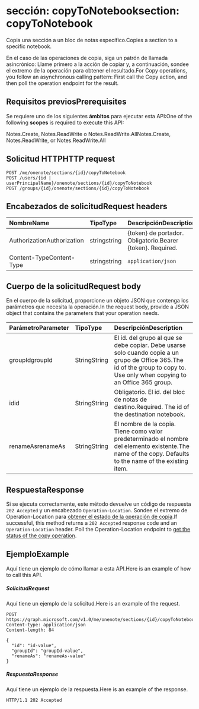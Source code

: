 # <a name="section-copytonotebook"></a><span data-ttu-id="f6986-101">sección: copyToNotebook</span><span class="sxs-lookup"><span data-stu-id="f6986-101">section: copyToNotebook</span></span>
<span data-ttu-id="f6986-102">Copia una sección a un bloc de notas específico.</span><span class="sxs-lookup"><span data-stu-id="f6986-102">Copies a section to a specific notebook.</span></span>

<span data-ttu-id="f6986-103">En el caso de las operaciones de copia, siga un patrón de llamada asincrónico:  Llame primero a la acción de copiar y, a continuación, sondee el extremo de la operación para obtener el resultado.</span><span class="sxs-lookup"><span data-stu-id="f6986-103">For Copy operations, you follow an asynchronous calling pattern:  First call the Copy action, and then poll the operation endpoint for the result.</span></span>
## <a name="prerequisites"></a><span data-ttu-id="f6986-104">Requisitos previos</span><span class="sxs-lookup"><span data-stu-id="f6986-104">Prerequisites</span></span>
<span data-ttu-id="f6986-105">Se requiere uno de los siguientes **ámbitos** para ejecutar esta API:</span><span class="sxs-lookup"><span data-stu-id="f6986-105">One of the following **scopes** is required to execute this API:</span></span>   

<span data-ttu-id="f6986-106">Notes.Create, Notes.ReadWrite o Notes.ReadWrite.All</span><span class="sxs-lookup"><span data-stu-id="f6986-106">Notes.Create, Notes.ReadWrite, or Notes.ReadWrite.All</span></span> 

## <a name="http-request"></a><span data-ttu-id="f6986-107">Solicitud HTTP</span><span class="sxs-lookup"><span data-stu-id="f6986-107">HTTP request</span></span>
<!-- { "blockType": "ignored" } -->
```http
POST /me/onenote/sections/{id}/copyToNotebook
POST /users/{id | userPrincipalName}/onenote/sections/{id}/copyToNotebook
POST /groups/{id}/onenote/sections/{id}/copyToNotebook
```
## <a name="request-headers"></a><span data-ttu-id="f6986-108">Encabezados de solicitud</span><span class="sxs-lookup"><span data-stu-id="f6986-108">Request headers</span></span>
| <span data-ttu-id="f6986-109">Nombre</span><span class="sxs-lookup"><span data-stu-id="f6986-109">Name</span></span>       | <span data-ttu-id="f6986-110">Tipo</span><span class="sxs-lookup"><span data-stu-id="f6986-110">Type</span></span> | <span data-ttu-id="f6986-111">Descripción</span><span class="sxs-lookup"><span data-stu-id="f6986-111">Description</span></span>|
|:---------------|:--------|:----------|
| <span data-ttu-id="f6986-112">Authorization</span><span class="sxs-lookup"><span data-stu-id="f6986-112">Authorization</span></span>  | <span data-ttu-id="f6986-113">string</span><span class="sxs-lookup"><span data-stu-id="f6986-113">string</span></span>  | <span data-ttu-id="f6986-p101">{token} de portador. Obligatorio.</span><span class="sxs-lookup"><span data-stu-id="f6986-p101">Bearer {token}. Required.</span></span> |
| <span data-ttu-id="f6986-116">Content-Type</span><span class="sxs-lookup"><span data-stu-id="f6986-116">Content-Type</span></span> | <span data-ttu-id="f6986-117">string</span><span class="sxs-lookup"><span data-stu-id="f6986-117">string</span></span> | `application/json` |

## <a name="request-body"></a><span data-ttu-id="f6986-118">Cuerpo de la solicitud</span><span class="sxs-lookup"><span data-stu-id="f6986-118">Request body</span></span>
<span data-ttu-id="f6986-119">En el cuerpo de la solicitud, proporcione un objeto JSON que contenga los parámetros que necesita la operación.</span><span class="sxs-lookup"><span data-stu-id="f6986-119">In the request body, provide a JSON object that contains the parameters that your operation needs.</span></span>

| <span data-ttu-id="f6986-120">Parámetro</span><span class="sxs-lookup"><span data-stu-id="f6986-120">Parameter</span></span>    | <span data-ttu-id="f6986-121">Tipo</span><span class="sxs-lookup"><span data-stu-id="f6986-121">Type</span></span>   |<span data-ttu-id="f6986-122">Descripción</span><span class="sxs-lookup"><span data-stu-id="f6986-122">Description</span></span>|
|:---------------|:--------|:----------|
|<span data-ttu-id="f6986-123">groupId</span><span class="sxs-lookup"><span data-stu-id="f6986-123">groupId</span></span>|<span data-ttu-id="f6986-124">String</span><span class="sxs-lookup"><span data-stu-id="f6986-124">String</span></span>|<span data-ttu-id="f6986-p102">El id. del grupo al que se debe copiar. Debe usarse solo cuando copie a un grupo de Office 365.</span><span class="sxs-lookup"><span data-stu-id="f6986-p102">The id of the group to copy to. Use only when copying to an Office 365 group.</span></span>|
|<span data-ttu-id="f6986-127">id</span><span class="sxs-lookup"><span data-stu-id="f6986-127">id</span></span>|<span data-ttu-id="f6986-128">String</span><span class="sxs-lookup"><span data-stu-id="f6986-128">String</span></span>|<span data-ttu-id="f6986-p103">Obligatorio. El id. del bloc de notas de destino.</span><span class="sxs-lookup"><span data-stu-id="f6986-p103">Required. The id of the destination notebook.</span></span> |
|<span data-ttu-id="f6986-131">renameAs</span><span class="sxs-lookup"><span data-stu-id="f6986-131">renameAs</span></span>|<span data-ttu-id="f6986-132">String</span><span class="sxs-lookup"><span data-stu-id="f6986-132">String</span></span>|<span data-ttu-id="f6986-p104">El nombre de la copia. Tiene como valor predeterminado el nombre del elemento existente.</span><span class="sxs-lookup"><span data-stu-id="f6986-p104">The name of the copy. Defaults to the name of the existing item.</span></span> |

## <a name="response"></a><span data-ttu-id="f6986-135">Respuesta</span><span class="sxs-lookup"><span data-stu-id="f6986-135">Response</span></span>

<span data-ttu-id="f6986-p105">Si se ejecuta correctamente, este método devuelve un código de respuesta `202 Accepted` y un encabezado `Operation-Location`. Sondee el extremo de Operation-Location para [obtener el estado de la operación de copia](onenoteoperation_get.md).</span><span class="sxs-lookup"><span data-stu-id="f6986-p105">If successful, this method returns a `202 Accepted` response code and an `Operation-Location` header. Poll the Operation-Location endpoint to [get the status of the copy operation](onenoteoperation_get.md).</span></span>

## <a name="example"></a><span data-ttu-id="f6986-138">Ejemplo</span><span class="sxs-lookup"><span data-stu-id="f6986-138">Example</span></span>
<span data-ttu-id="f6986-139">Aquí tiene un ejemplo de cómo llamar a esta API.</span><span class="sxs-lookup"><span data-stu-id="f6986-139">Here is an example of how to call this API.</span></span>
##### <a name="request"></a><span data-ttu-id="f6986-140">Solicitud</span><span class="sxs-lookup"><span data-stu-id="f6986-140">Request</span></span>
<span data-ttu-id="f6986-141">Aquí tiene un ejemplo de la solicitud.</span><span class="sxs-lookup"><span data-stu-id="f6986-141">Here is an example of the request.</span></span>
<!-- {
  "blockType": "request",
  "name": "section_copytonotebook"
}-->
```http
POST https://graph.microsoft.com/v1.0/me/onenote/sections/{id}/copyToNotebook
Content-type: application/json
Content-length: 84

{
  "id": "id-value",
  "groupId": "groupId-value",
  "renameAs": "renameAs-value"
}
```

##### <a name="response"></a><span data-ttu-id="f6986-142">Respuesta</span><span class="sxs-lookup"><span data-stu-id="f6986-142">Response</span></span>
<span data-ttu-id="f6986-143">Aquí tiene un ejemplo de la respuesta.</span><span class="sxs-lookup"><span data-stu-id="f6986-143">Here is an example of the response.</span></span>
<!-- {
  "blockType": "response",
  "truncated": true,
  "@odata.type": "microsoft.graph.onenoteOperation"
} -->
```http
HTTP/1.1 202 Accepted
```

<!-- uuid: 8fcb5dbc-d5aa-4681-8e31-b001d5168d79
2015-10-25 14:57:30 UTC -->
<!-- {
  "type": "#page.annotation",
  "description": "section: copyToNotebook",
  "keywords": "",
  "section": "documentation",
  "tocPath": ""
}-->